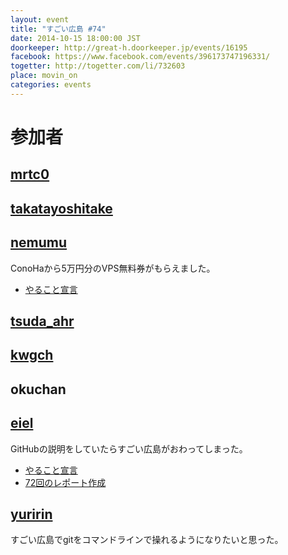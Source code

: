 ```yaml
---
layout: event
title: "すごい広島 #74"
date: 2014-10-15 18:00:00 JST
doorkeeper: http://great-h.doorkeeper.jp/events/16195
facebook: https://www.facebook.com/events/396173747196331/
togetter: http://togetter.com/li/732603
place: movin_on
categories: events
---
```


# 参加者


## [mrtc0](http://twitter.com/mrtc0)


## [takatayoshitake](http://twitter.com/takatayoshitake)


## [nemumu](https://github.com/nemumu)

ConoHaから5万円分のVPS無料券がもらえました。

* [やること宣言](https://github.com/great-h/great-h.github.io/issues/1291)

## [tsuda_ahr](http://twitter.com/tsuda_ahr)


## [kwgch](https://github.com/kwgch)


## okuchan


## [eiel](http://eiel.info/)

GitHubの説明をしていたらすごい広島がおわってしまった。

* [やること宣言](https://github.com/great-h/great-h.github.io/issues/1296)
* [72回のレポート作成](https://www.facebook.com/great.hiroshima/posts/466042973538353)

## [yuririn](http://www.ginneko-atelier.com)

すごい広島でgitをコマンドラインで操れるようになりたいと思った。
